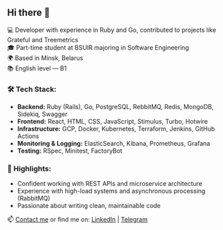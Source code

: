## Hi there 👋


💻 Developer with experience in Ruby and Go, contributed to projects like Grateful and Treemetrics  
🎓 Part-time student at BSUIR majoring in Software Engineering  
🌍 Based in Minsk, Belarus  
📚 English level — B1

### 🛠️ Tech Stack:
- **Backend:** Ruby (Rails), Go, PostgreSQL, RebbitMQ, Redis, MongoDB, Sidekiq, Swagger
- **Frontend:** React, HTML, CSS, JavaScript, Stimulus, Turbo, Hotwire
- **Infrastructure:** GCP, Docker, Kubernetes, Terraform, Jenkins, GitHub Actions
- **Monitoring & Logging:** ElasticSearch, Kibana, Prometheus, Grafana
- **Testing:** RSpec, Minitest, FactoryBot

### 📌 Highlights:
- Confident working with REST APIs and microservice architecture  
- Experience with high-load systems and asynchronous processing (RabbitMQ)  
- Passionate about writing clean, maintainable code

📫 [Contact me](mailto:kapoor.darya@gmail.com) or find me on: [LinkedIn](https://www.linkedin.com/in/daria-kapur) | [Telegram](https://t.me/dashasync)

<!--
**dasha-sync/dasha-sync** is a ✨ _special_ ✨ repository because its `README.md` (this file) appears on your GitHub profile.

Here are some ideas to get you started:

- 🔭 I’m currently working on ...
- 🌱 I’m currently learning ...
- 👯 I’m looking to collaborate on ...
- 🤔 I’m looking for help with ...
- 💬 Ask me about ...
- 📫 How to reach me: ...
- 😄 Pronouns: ...
- ⚡ Fun fact: ...
-->
